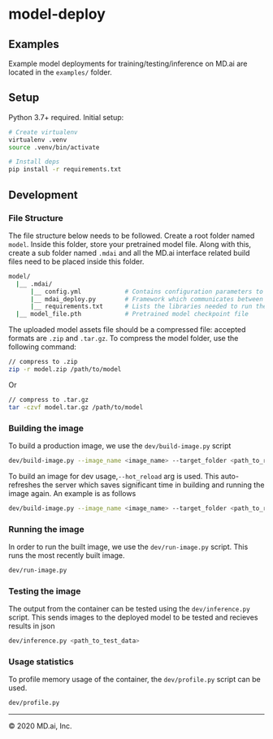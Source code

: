 # model-deploy

## Examples

Example model deployments for training/testing/inference on MD.ai are located in the `examples/` folder.

## Setup

Python 3.7+ required. Initial setup:

```sh
# Create virtualenv
virtualenv .venv
source .venv/bin/activate

# Install deps
pip install -r requirements.txt
```

## Development

### File Structure

The file structure below needs to be followed. Create a root folder named `model`. Inside this folder, store your pretrained model file. Along with this, create a sub folder named `.mdai` and all the MD.ai interface related build files need to be placed inside this folder.

```sh
model/
  |__ .mdai/
      |__ config.yml            # Contains configuration parameters to be used during bulid
      |__ mdai_deploy.py        # Framework which communicates between server and model
      |__ requirements.txt      # Lists the libraries needed to run the model
  |__ model_file.pth            # Pretrained model checkpoint file
```

The uploaded model assets file should be a compressed file: accepted formats are `.zip` and `.tar.gz`. To compress the model folder, use the following command:

```sh
// compress to .zip
zip -r model.zip /path/to/model
```

Or

```sh
// compress to .tar.gz
tar -czvf model.tar.gz /path/to/model
```

### Building the image

To build a production image, we use the `dev/build-image.py` script

```sh
dev/build-image.py --image_name <image_name> --target_folder <path_to_root_folder>
```

To build an image for dev usage,`--hot_reload` arg is used. This auto-refreshes the server which saves significant time in building and running the image again. An example is as follows

```sh
dev/build-image.py --image_name <image_name> --target_folder <path_to_root_folder> --hot-reload
```

### Running the image

In order to run the built image, we use the `dev/run-image.py` script. This runs the most recently built image.

```sh
dev/run-image.py
```

### Testing the image

The output from the container can be tested using the `dev/inference.py` script. This sends images to the deployed model to be tested and recieves results in json

```sh
dev/inference.py <path_to_test_data>
```

### Usage statistics

To profile memory usage of the container, the `dev/profile.py` script can be used.

```sh
dev/profile.py
```

---

&copy; 2020 MD.ai, Inc.
